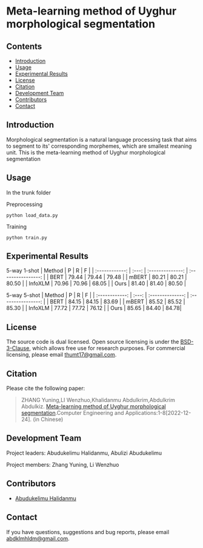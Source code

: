 #  Meta-learning method of Uyghur morphological segmentation
## Contents
* [Introduction](#introduction)
* [Usage](#usage)
* [Experimental Results](#experimental-results)
* [License](#License)
* [Citation](#Citation)
* [Development Team](#development-team)
* [Contributors](#contributors)
* [Contact](#contact)

## Introduction

Morphological segmentation is a natural language processing task that aims to segment to its' corresponding morphemes, which are smallest meaning unit. 
This is the meta-learning method of Uyghur morphological segmentation

## Usage
In the trunk folder

Preprocessing

```
python load_data.py
```

Training

```
python train.py
```



## Experimental Results

5-way 1-shot 
| Method | P | R | F |
| :------------: | :---: | :--------------: | :----------------: |
| BERT       |  79.44 | 79.44 | 79.48 | 
| mBERT       |  80.21 | 80.21 | 80.50 | 
| InfoXLM       |  70.96 | 70.96 | 68.05 | 
| Ours      |  81.40 | 81.40 | 80.50 | 


5-way 5-shot
| Method | P | R | F |
| :------------: | :---: | :--------------: | :----------------: |
| BERT       |  84.15 | 84.15 | 83.69 | 
| mBERT       |  85.52 | 85.52 | 85.30 | 
| InfoXLM       |  77.72 | 77.72 | 76.12 | 
| Ours      |  85.65 | 84.40 | 84.78| 



## License

The source code is dual licensed. Open source licensing is under the [BSD-3-Clause](https://opensource.org/licenses/BSD-3-Clause), which allows free use for research purposes. For commercial licensing, please email [thumt17@gmail.com](mailto:thumt17@gmail.com).

## Citation

Please cite the following paper:

> ZHANG Yuning,LI Wenzhuo,Khalidanmu Abdulkrim,Abdulkrim Abdulkiz. [Meta-learning method of Uyghur morphological segmentation](https://kns.cnki.net/kcms/detail/11.2127.tp.20220524.1512.020.html).Computer Engineering and Applications:1-8[2022-12-24]. (in Chinese)

## Development Team

Project leaders: Abudukelimu Halidanmu, Abulizi Abudukelimu

Project members: Zhang Yuning, Li Wenzhuo

## Contributors 
* [Abudukelimu Halidanmu](mailto:abdklmhldm@gmail.com) 

## Contact

If you have questions, suggestions and bug reports, please email [abdklmhldm@gmail.com](mailto:thumt17@gmail.com).

